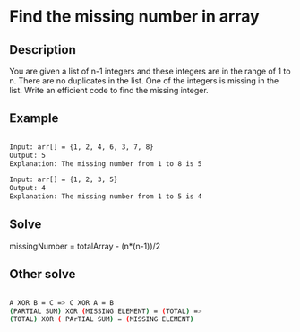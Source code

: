# Find the missing number in array

## Description

You are given a list of n-1 integers and these integers are in the range of 1 to n. There are no duplicates in the list. One of the integers is missing in the list. Write an efficient code to find the missing integer.

## Example

```bash

Input: arr[] = {1, 2, 4, 6, 3, 7, 8}
Output: 5
Explanation: The missing number from 1 to 8 is 5

Input: arr[] = {1, 2, 3, 5}
Output: 4
Explanation: The missing number from 1 to 5 is 4

```

## Solve

missingNumber = totalArray - (n*(n-1))/2

## Other solve

```bash

A XOR B = C => C XOR A = B 
(PARTIAL SUM) XOR (MISSING ELEMENT) = (TOTAL) =>
(TOTAL) XOR ( PArTIAL SUM) = (MISSING ELEMENT)

```
